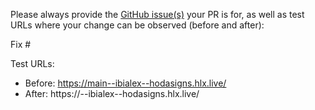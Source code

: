 Please always provide the [GitHub issue(s)](../issues) your PR is for, as well as test URLs where your change can be observed (before and after):

Fix #<gh-issue-id>

Test URLs:
- Before: https://main--ibialex--hodasigns.hlx.live/
- After: https://<branch>--ibialex--hodasigns.hlx.live/
